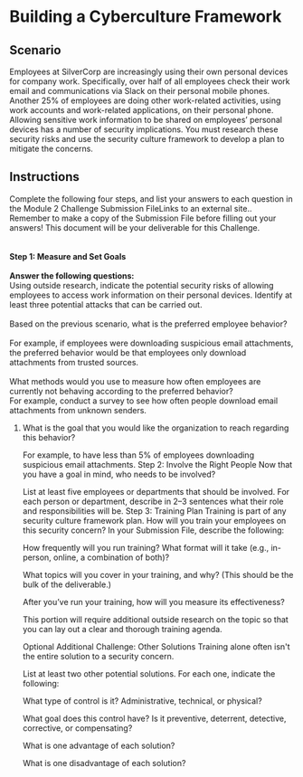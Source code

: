 # Building a Cyberculture Framework

<h2>Scenario</h2>
Employees at SilverCorp are increasingly using their own personal devices for company work.
Specifically, over half of all employees check their work email and communications via Slack on their personal mobile phones.
Another 25% of employees are doing other work-related activities, using work accounts and work-related applications, on their personal phone.
Allowing sensitive work information to be shared on employees’ personal devices has a number of security implications. You must research these security risks and use the security culture framework to develop a plan to mitigate the concerns.

<h2>Instructions</h2>
Complete the following four steps, and list your answers to each question in the Module 2 Challenge Submission FileLinks to an external site.. Remember to make a copy of the Submission File before filling out your answers! This document will be your deliverable for this Challenge.
<br>
<br>
<br>
<b>Step 1: Measure and Set Goals</b>
<br>
<br>
<b>Answer the following questions:</b>
<br>
Using outside research, indicate the potential security risks of allowing employees to access work information on their personal devices. Identify at least three potential attacks that can be carried out.
<br>
<br>
Based on the previous scenario, what is the preferred employee behavior?
<br>
<br>
For example, if employees were downloading suspicious email attachments, the preferred behavior would be that employees only download attachments from trusted sources.
<br>
<br>
What methods would you use to measure how often employees are currently not behaving according to the preferred behavior?
<br>
For example, conduct a survey to see how often people download email attachments from unknown senders.</li></ul>
<ol type="1">
  <li>What is the goal that you would like the organization to reach regarding this behavior?</li>

For example, to have less than 5% of employees downloading suspicious email attachments.
Step 2: Involve the Right People
Now that you have a goal in mind, who needs to be involved?

List at least five employees or departments that should be involved. For each person or department, describe in 2–3 sentences what their role and responsibilities will be.
Step 3: Training Plan
Training is part of any security culture framework plan. How will you train your employees on this security concern? In your Submission File, describe the following:

How frequently will you run training? What format will it take (e.g., in-person, online, a combination of both)?

What topics will you cover in your training, and why? (This should be the bulk of the deliverable.)

After you’ve run your training, how will you measure its effectiveness?

This portion will require additional outside research on the topic so that you can lay out a clear and thorough training agenda.

Optional Additional Challenge: Other Solutions
Training alone often isn't the entire solution to a security concern.

List at least two other potential solutions. For each one, indicate the following:

What type of control is it? Administrative, technical, or physical?

What goal does this control have? Is it preventive, deterrent, detective, corrective, or compensating?

What is one advantage of each solution?

What is one disadvantage of each solution?
